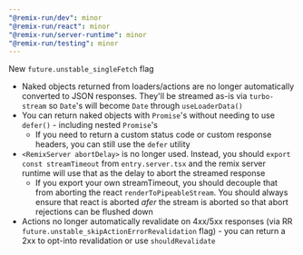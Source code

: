 ```yaml
---
"@remix-run/dev": minor
"@remix-run/react": minor
"@remix-run/server-runtime": minor
"@remix-run/testing": minor
---
```


New `future.unstable_singleFetch` flag

- Naked objects returned from loaders/actions are no longer automatically converted to JSON responses.  They'll be streamed as-is via `turbo-stream` so `Date`'s will become `Date` through `useLoaderData()`
- You can return naked objects with `Promise`'s without needing to use `defer()` - including nested `Promise`'s
  - If you need to return a custom status code or custom response headers, you can still use the `defer` utility
- `<RemixServer abortDelay>` is no longer used.  Instead, you should `export const streamTimeout` from `entry.server.tsx` and the remix server runtime will use that as the delay to abort the streamed response
  - If you export your own streamTimeout, you should decouple that from aborting the react `renderToPipeableStream`.  You should always ensure that react is aborted _afer_ the stream is aborted so that abort rejections can be flushed down
- Actions no longer automatically revalidate on 4xx/5xx responses (via RR `future.unstable_skipActionErrorRevalidation` flag) - you can return a 2xx to opt-into revalidation or use `shouldRevalidate`
